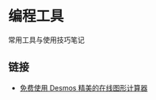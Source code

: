 # 编程工具

常用工具与使用技巧笔记

## 链接

* [免费使用 Desmos 精美的在线图形计算器](https://www.desmos.com/calculator?lang=zh-CN)
